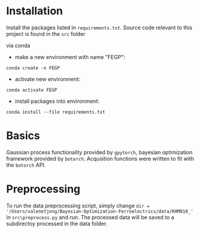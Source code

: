 # Installation
Install the packages listed in `requirements.txt`.  Source code relevant to this project is found in the `src` folder

via conda
* make a new environment with name "FEGP": 
```
conda create -n FEGP
```
* activate new environment: 
```
conda activate FEGP
```
* install packages into environment: 
```
conda install --file requirements.txt
```

# Basics
Gaussian process functionality provided by `gpytorch`, bayesian optimization framework provided by `botorch`.  Acqusition functions were written to fit with the `botorch` API.  

# Preprocessing
To run the data preprocessing script, simply change `dir = '/Users/valenetjong/Bayesian-Optimization-Ferroelectrics/data/KHM010_'` in `src\preprocess.py` and run. The processed data will be saved to a subdirectoy processed in the data folder. 
